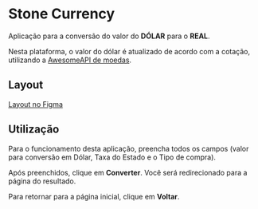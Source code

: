 # Stone Currency

Aplicação para a conversão do valor do **DÓLAR** para o **REAL**.

Nesta plataforma, o valor do dólar é atualizado de acordo com a cotação, utilizando a [AwesomeAPI de moedas](https://docs.awesomeapi.com.br/api-de-moedas).

## Layout

[Layout no Figma](https://www.figma.com/file/y8IcDbllfaFAzXrEXR05PE/Teste---Front-Web-Stone?node-id=0%3A1)

## Utilização

Para o funcionamento desta aplicação, preencha todos os campos (valor para conversão em Dólar, Taxa do Estado e o Tipo de compra).

Após preenchidos, clique em **Converter**. Você será redirecionado para a página do resultado.

Para retornar para a página inicial, clique em **Voltar**.